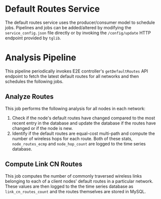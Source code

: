 # Default Routes Service

The default routes service uses the producer/consumer model to schedule jobs.
Pipelines and jobs can be added/altered by modifying the
`service_config.json` file directly or by invoking the `/config/update`
HTTP endpoint provided by `tglib`.

# Analysis Pipeline
This pipeline periodically invokes E2E controller's `getDefaultRoutes`
API endpoint to fetch the latest default routes for all networks
and then schedules the following jobs.

## Analyze Routes
This job performs the following analysis for all nodes in each network:
1. Check if the node's default routes have changed compared to the most
recent entry in the database and update the database if the routes have
changed or if the node is new.
2. Identify if the default routes are equal-cost multi-path and compute
the number of wireless hops for each route. Both of these stats,
`node_routes_ecmp` and `node_hop_count` are logged to the time series
database.

## Compute Link CN Routes
This job computes the number of commonly traversed wireless links belonging
to each of a client nodes' default routes in a particular network.
These values are then logged to the the time series database as
`link_cn_routes_count` and the routes themselves are stored in MySQL.
